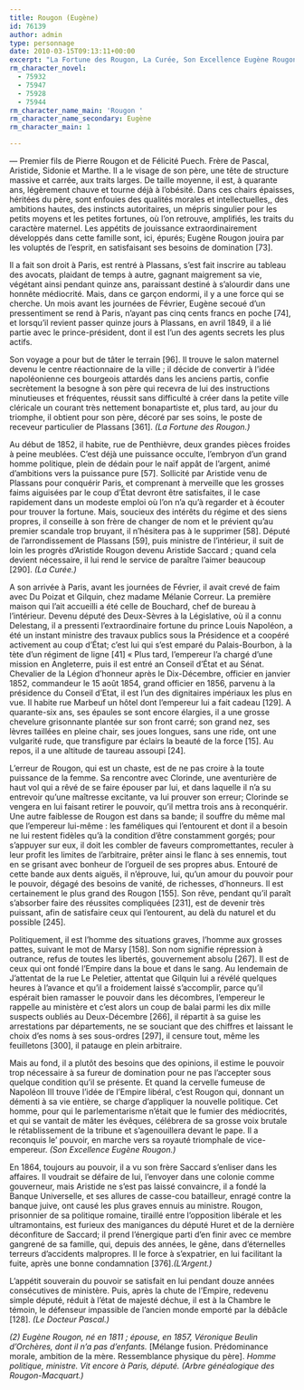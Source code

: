 ```yaml
---
title: Rougon (Eugène)
id: 76139
author: admin
type: personnage
date: 2010-03-15T09:13:11+00:00
excerpt: "La Fortune des Rougon, La Curée, Son Excellence Eugène Rougon, L'Argent"
rm_character_novel:
  - 75932
  - 75947
  - 75928
  - 75944
rm_character_name_main: 'Rougon '
rm_character_name_secondary: Eugène
rm_character_main: 1

---
```

— Premier fils de Pierre Rougon et de Félicité Puech. Frère de Pascal, Aristide, Sidonie et Marthe. Il a le visage de son père, une tête de structure massive et carrée, aux traits larges. De taille moyenne, il est, à quarante ans, légèrement chauve et tourne déjà à l&rsquo;obésité. Dans ces chairs épaisses, héritées du père, sont enfouies des qualités morales et intellectuelles,, des ambitions hautes, des instincts autoritaires, un mépris singulier pour les petits moyens et les petites fortunes, où l&rsquo;on retrouve, amplifiés, les traits du caractère maternel. Les appétits de jouissance extraordinairement développés dans cette famille sont, ici, épurés; Eugène Rougon jouira par les voluptés de l&rsquo;esprit, en satisfaisant ses besoins de domination [73].

Il a fait son droit à Paris, est rentré à Plassans, s&rsquo;est fait inscrire au tableau des avocats, plaidant de temps à autre, gagnant maigrement sa vie, végétant ainsi pendant quinze ans, paraissant destiné à s&rsquo;alourdir dans une honnête médiocrité. Mais, dans ce garçon endormi, il y a une force qui se cherche. Un mois avant les journées de Février, Eugène secoué d&rsquo;un pressentiment se rend à Paris, n&rsquo;ayant pas cinq cents francs en poche [74], et lorsqu&rsquo;il revient passer quinze jours à Plassans, en avril 1849, il a lié partie avec le prince-président, dont il est l&rsquo;un des agents secrets les plus actifs.

Son voyage a pour but de tâter le terrain [96]. Il trouve le salon maternel devenu le centre réactionnaire de la ville ; il décide de convertir à l&rsquo;idée napoléonienne ces bourgeois attardés dans les anciens partis, confie secrètement la besogne à son père qui recevra de lui des instructions minutieuses et fréquentes, réussit sans difficulté à créer dans la petite ville cléricale un courant très nettement bonapartiste et, plus tard, au jour du triomphe, il obtient pour son père, décoré par ses soins, le poste de receveur particulier de Plassans [361]. _(La Fortune des Rougon.)_

Au début de 1852, il habite, rue de Penthièvre, deux grandes pièces froides à peine meublées. C&rsquo;est déjà une puissance occulte, l&rsquo;embryon d&rsquo;un grand homme politique, plein de dédain pour le naïf appât de l&rsquo;argent, animé d&rsquo;ambitions vers la puissance pure [57]. Sollicité par Aristide venu de Plassans pour conquérir Paris, et comprenant à merveille que les grosses faims aiguisées par le coup d&rsquo;État devront être satisfaites, il le case rapidement dans un modeste emploi où l&rsquo;on n&rsquo;a qu&rsquo;à regarder et à écouter pour trouver la fortune. Mais, soucieux des intérêts du régime et des siens propres, il conseille à son frère de changer de nom et le prévient qu&rsquo;au premier scandale trop bruyant, il n&rsquo;hésitera pas à le supprimer [58]. Député de l&rsquo;arrondissement de Plassans [59], puis ministre de l&rsquo;intérieur, il suit de loin les progrès d&rsquo;Aristide Rougon devenu Aristide Saccard ; quand cela devient nécessaire, il lui rend le service de paraître l&rsquo;aimer beaucoup [290]. _(La Curée.)_

A son arrivée à Paris, avant les journées de Février, il avait crevé de faim avec Du Poizat et Gilquin, chez madame Mélanie Correur. La première maison qui l&rsquo;ait accueilli a été celle de Bouchard, chef de bureau à l&rsquo;intérieur. Devenu député des Deux-Sèvres à la Législative, où il a connu Delestang, il a pressenti l&rsquo;extraordinaire fortune du prince Louis Napoléon, a été un instant ministre des travaux publics sous la Présidence et a coopéré activement au coup d&rsquo;État; c&rsquo;est lui qui s&rsquo;est emparé du Palais-Bourbon, à la tète d&rsquo;un régiment de ligne [41] « Plus tard, l&rsquo;empereur l&rsquo;a chargé d&rsquo;une mission en Angleterre, puis il est entré an Conseil d&rsquo;État et au Sénat. Chevalier de la Légion d&rsquo;honneur après le Dix-Décembre, officier en janvier 1852, commandeur le 15 août 1854, grand officier en 1856, parvenu à la présidence du Conseil d&rsquo;Etat, il est l&rsquo;un des dignitaires impériaux les plus en vue. Il habite rue Marbeuf un hôtel dont l&rsquo;empereur lui a fait cadeau [129]. A quarante-six ans, ses épaules se sont encore élargies, il a une grosse chevelure grisonnante plantée sur son front carré; son grand nez, ses lèvres taillées en pleine chair, ses joues longues, sans une ride, ont une vulgarité rude, que transfigure par éclairs la beauté de la force [15]. Au repos, il a une altitude de taureau assoupi [24].

L&rsquo;erreur de Rougon, qui est un chaste, est de ne pas croire à la toute puissance de la femme. Sa rencontre avec Clorinde, une aventurière de haut vol qui a rêvé de se faire épouser par lui, et dans laquelle il n&rsquo;a su entrevoir qu&rsquo;une maîtresse excitante, va lui prouver son erreur; Clorinde se vengera en lui faisant retirer le pouvoir, qu&rsquo;il mettra trois ans à reconquérir. Une autre faiblesse de Rougon est dans sa bande; il souffre du même mal que l&rsquo;empereur lui-même : les faméliques qui l&rsquo;entourent et dont il a besoin ne lui restent fidèles qu&rsquo;à la condition d&rsquo;être constamment gorgés; pour s&rsquo;appuyer sur eux, il doit les combler de faveurs compromettantes, reculer à leur profit les limites de l&rsquo;arbitraire, prêter ainsi le flanc à ses ennemis, tout en se grisant avec bonheur de l&rsquo;orgueil de ses propres abus. Entouré de cette bande aux dents aiguës, il n&rsquo;éprouve, lui, qu&rsquo;un amour du pouvoir pour le pouvoir, dégagé des besoins de vanité, de richesses, d&rsquo;honneurs. Il est certainement le plus grand des Rougon [155]. Son rêve, pendant qu&rsquo;il paraît s&rsquo;absorber faire des réussites compliquées [231], est de devenir très puissant, afin de satisfaire ceux qui l&rsquo;entourent, au delà du naturel et du possible [245].

Politiquement, il est l&rsquo;homme des situations graves, l&rsquo;homme aux grosses pattes, suivant le mot de Marsy [158]. Son nom signifie répression à outrance, refus de toutes les libertés, gouvernement absolu [267]. Il est de ceux qui ont fondé l’Empire dans la boue et dans le sang. Au lendemain de J&rsquo;attentat de la rue Le Peletier, attentat que Gilquin lui a révélé quelques heures à l&rsquo;avance et qu&rsquo;il a froidement laissé s&rsquo;accomplir, parce qu&rsquo;il espérait bien ramasser le pouvoir dans les décombres, l&rsquo;empereur le rappelle au ministère et c&rsquo;est alors un coup de balai parmi les dix mille suspects oubliés au Deux-Décembre [266], il répartit à sa guise les arrestations par départements, ne se souciant que des chiffres et laissant le choix d&rsquo;es noms à ses sous-ordres [297], il censure tout, même les feuilletons [300], il patauge en plein arbitraire.

Mais au fond, il a plutôt des besoins que des opinions, il estime le pouvoir trop nécessaire à sa fureur de domination pour ne pas l&rsquo;accepter sous quelque condition qu&rsquo;il se présente. Et quand la cervelle fumeuse de Napoléon III trouve l&rsquo;idée de l&rsquo;Empire libéral, c&rsquo;est Rougon qui, donnant un démenti à sa vie entière, se charge d&rsquo;appliquer la nouvelle politique. Cet homme, pour qui le parlementarisme n&rsquo;était que le fumier des médiocrités, et qui se vantait de mâter les évêques, célébrera de sa grosse voix brutale le rétablissement de la tribune et s&rsquo;agenouillera devant le pape. Il a reconquis le&rsquo; pouvoir, en marche vers sa royauté triomphale de vice-empereur. _(Son Excellence Eugène Rougon.)_

En 1864, toujours au pouvoir, il a vu son frère Saccard s&rsquo;enliser dans les affaires. Il voudrait se défaire de lui, l&rsquo;envoyer dans une colonie comme gouverneur, mais Aristide ne s&rsquo;est pas laissé convaincre, il a fondé la Banque Universelle, et ses allures de casse-cou batailleur, enragé contre la banque juive, ont causé les plus graves ennuis au ministre. Rougon, prisonnier de sa politique romaine, tiraillé entre l&rsquo;opposition libérale et les ultramontains, est furieux des manigances du député Huret et de la dernière déconfiture de Saccard; il prend l&rsquo;énergique parti d&rsquo;en finir avec ce membre gangrené de sa famille, qui, depuis des années, le gêne, dans d&rsquo;éternelles terreurs d&rsquo;accidents malpropres. Il le force à s&rsquo;expatrier, en lui facilitant la fuite, après une bonne condamnation [376]._(L&rsquo;Argent.)_

L&rsquo;appétit souverain du pouvoir se satisfait en lui pendant douze années consécutives de ministère. Puis, après la chute de l&rsquo;Empire, redevenu simple député, réduit à l&rsquo;état de majesté déchue, il est à la Chambre le témoin, le défenseur impassible de l&rsquo;ancien monde emporté par la débâcle [128]. _(Le Docteur Pascal.)_

_(2) Eugène Rougon, né en 1811 ; épouse, en 1857, Véronique Beulin d&rsquo;Orchères, dont il n&rsquo;a pas d&rsquo;enfants._ [Mélange fusion. Prédominance morale, ambition de la mère. Ressemblance physique du père]. _Homme politique,_ _ministre. Vit encore à Paris, député. (Arbre généalogique des Rougon-Macquart.)_